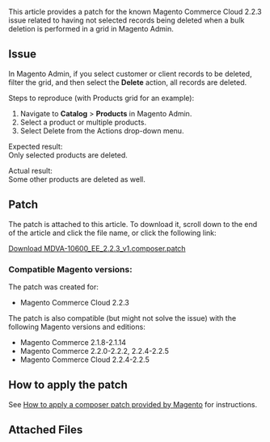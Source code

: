 This article provides a patch for the known Magento Сommerce Cloud 2.2.3 issue related to having not selected records being deleted when a bulk deletion is performed in a grid in Magento Admin.

## Issue

In Magento Admin, if you select customer or client records to be deleted, filter the grid, and then select the&nbsp;__Delete__&nbsp;action, all records are deleted.

<span class="wysiwyg-underline">Steps to reproduce (with Products grid for an example)</span>:

1.   Navigate to __Catalog__ &gt; __Products__ in Magento Admin.
2.   Select a product or multiple products.
3.   Select Delete from the Actions drop-down menu.

<span class="wysiwyg-underline">Expected result</span>:  
 Only selected products are deleted.

<span class="wysiwyg-underline">Actual result</span>:  
 Some other products are deleted as well.

## Patch

The patch is attached to this article. To download it, scroll down to the end of the article and click the file name, or click the following link:

<a href="https://support.magento.com/hc/en-us/article_attachments/360025343891/MDVA-10600_EE_2.2.3_v1.composer.patch" rel="noopener" target="_blank">Download MDVA-10600\_EE\_2.2.3\_v1.composer.patch</a>

### Compatible Magento versions:

The patch was created for:

*   Magento Commerce Cloud 2.2.3

The patch is also compatible (but might not solve the issue) with the following Magento versions and editions:

*   Magento Commerce 2.1.8-2.1.14
*   Magento Commerce 2.2.0-2.2.2,&nbsp;2.2.4-2.2.5
*   Magento Commerce Cloud 2.2.4-2.2.5

## How to apply the patch

See <a href="https://support.magento.com/hc/en-us/articles/360028367731" target="_self">How to apply a composer patch provided by Magento</a> for instructions.

## Attached Files